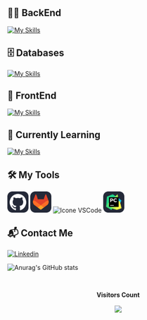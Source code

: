 
## 👨‍💻 BackEnd
[![My Skills](https://skillicons.dev/icons?i=python,java,gcp,docker,js)](https://skillicons.dev)

## 🗄️ Databases
[![My Skills](https://skillicons.dev/icons?i=firebase,mongodb,mysql)](https://skillicons.dev)

## 🎨 FrontEnd
[![My Skills](https://skillicons.dev/icons?i=django,flask,react,grafana)](https://skillicons.dev)

## 🚀 Currently Learning
[![My Skills](https://skillicons.dev/icons?i=ai,pytorch,sklearn,tensorflow)](https://skillicons.dev)

## 🛠️ My Tools
[<img height="48px" width="48px" alt="Icone GitHub" src="https://raw.githubusercontent.com/tandpfun/skill-icons/main/icons/Github-Dark.svg"/>](https://github.com)
[<img height="48px" width="48px" alt="Icone GitLab" src="https://raw.githubusercontent.com/tandpfun/skill-icons/main/icons/GitLab-Dark.svg"/>](https://gitlab.com)
<img height="48px" width="48px" alt="Icone VSCode" src="https://skillicons.dev/icons?i=vscode"/>
[<img height="48px" width="48px" alt="Icone GitLab" src="https://raw.githubusercontent.com/tandpfun/skill-icons/main/icons/PyCharm-Dark.svg"/>](https://pycharm.com)

## 📬 Contact Me
[<img alt="Linkedin" src="https://img.shields.io/badge/-linkedin-%230077B5?style=for-the-badge&logo=linkedin&logoColor=white"/>](https://www.linkedin.com/in/winissius-machado/)


![Anurag's GitHub stats](https://github-readme-stats.vercel.app/api?username=winissius&show_icons=true&theme=merko)

<div align="center">
  <br><p align="center"><b>Visitors Count</b></p>  
  <p align="center"><img align="center" src="https://profile-counter.glitch.me/{winissius}/count.svg" /></p> 
  <br>
</div>

